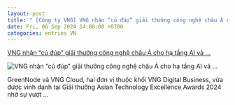 ```yaml
---
layout: post
title: " [Công ty VNG] VNG nhận “cú đúp” giải thưởng công nghệ châu Á cho hạ tầng AI và ..."
date: Fri, 06 Sep 2024 14:00:00 +0700
categories: entries VN
---
```

[VNG nhận “cú đúp” giải thưởng công nghệ châu Á cho hạ tầng AI và ...](https://nguoidothi.net.vn/vng-nhan-cu-dup-giai-thuong-cong-nghe-chau-a-cho-ha-tang-ai-va-cloud-45104.html)

![VNG nhận “cú đúp” giải thưởng công nghệ châu Á cho hạ tầng AI và ...](https://uploads.nguoidothi.net.vn/Avatar/l_615ba6fa-0981-4cb8-bd82-a6b8898ae04f.jpg)

GreenNode và VNG Cloud, hai đơn vị thuộc khối VNG Digital Business, vừa được vinh danh tại Giải thưởng Asian Technology Excellence Awards 2024 nhờ sự vượt ...

